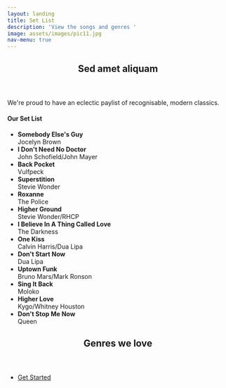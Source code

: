 ```yaml
---
layout: landing
title: Set List
description: 'View the songs and genres '
image: assets/images/pic11.jpg
nav-menu: true
---
```


<!-- Main -->
<div id="main">

<!-- One -->
<section id="one">
	<div class="inner">
		<header class="major">
			<h2>Sed amet aliquam</h2>
		</header>
		<p>We're proud to have an eclectic paylist of recognisable, modern classics.</p>
	</div>
</section>

<!-- Two -->
<section id="two" class="spotlights">
	<div class="inner">
		<h4>Our Set List</h4>
		<ul class="alt">
			<li><strong>Somebody Else's Guy</strong><br/>Jocelyn Brown</li>
			<li><strong>I Don't Need No Doctor</strong><br/>John Schofield/John Mayer</li>
			<li><strong>Back Pocket</strong><br/>Vulfpeck</li>
			<li><strong>Superstition</strong><br/>Stevie Wonder</li>
			<li><strong>Roxanne</strong><br/>The Police</li>
			<li><strong>Higher Ground</strong><br/>Stevie Wonder/RHCP</li>
			<li><strong>I Believe In A Thing Called Love</strong><br/>The Darkness</li>
			<li><strong>One Kiss</strong><br/>Calvin Harris/Dua Lipa</li>
			<li><strong>Don't Start Now</strong><br/>Dua Lipa</li>
			<li><strong>Uptown Funk</strong><br/>Bruno Mars/Mark Ronson</li>
			<li><strong>Sing It Back</strong><br/>Moloko</li>
			<li><strong>Higher Love</strong><br/>Kygo/Whitney Houston</li>
			<li><strong>Don't Stop Me Now</strong><br/>Queen</li>
		</ul>
	</section>
</section>


<!-- Three -->
<section id="three">
	<div class="inner">
		<header class="major">
			<h2>Genres we love</h2>
		</header>
		<ul class="actions">
			<li><a href="generic.html" class="button next">Get Started</a></li>
		</ul>
	</div>
</section>

<!-- <section id="four" class="spotlights">
	<section>
		<a href="generic.html" class="image">
			<img src="assets/images/pic08.jpg" alt="" data-position="center center" />
		</a>
		<div class="content">
			<div class="inner">
				<header class="major">
					<h3>Orci maecenas</h3>
				</header>
				<p>Nullam et orci eu lorem consequat tincidunt vivamus et sagittis magna sed nunc rhoncus condimentum sem. In efficitur ligula tate urna. Maecenas massa sed magna lacinia magna pellentesque lorem ipsum dolor. Nullam et orci eu lorem consequat tincidunt. Vivamus et sagittis tempus.</p>
				<ul class="actions">
					<li><a href="generic.html" class="button">Learn more</a></li>
				</ul>
			</div>
		</div>
	</section>
	<section>
		<a href="generic.html" class="image">
			<img src="assets/images/pic09.jpg" alt="" data-position="top center" />
		</a>
		<div class="content">
			<div class="inner">
				<header class="major">
					<h3>Rhoncus magna</h3>
				</header>
				<p>Nullam et orci eu lorem consequat tincidunt vivamus et sagittis magna sed nunc rhoncus condimentum sem. In efficitur ligula tate urna. Maecenas massa sed magna lacinia magna pellentesque lorem ipsum dolor. Nullam et orci eu lorem consequat tincidunt. Vivamus et sagittis tempus.</p>
				<ul class="actions">
					<li><a href="generic.html" class="button">Learn more</a></li>
				</ul>
			</div>
		</div>
	</section>
	<section>
		<a href="generic.html" class="image">
			<img src="assets/images/pic10.jpg" alt="" data-position="25% 25%" />
		</a>
		<div class="content">
			<div class="inner">
				<header class="major">
					<h3>Sed nunc ligula</h3>
				</header>
				<p>Nullam et orci eu lorem consequat tincidunt vivamus et sagittis magna sed nunc rhoncus condimentum sem. In efficitur ligula tate urna. Maecenas massa sed magna lacinia magna pellentesque lorem ipsum dolor. Nullam et orci eu lorem consequat tincidunt. Vivamus et sagittis tempus.</p>
				<ul class="actions">
					<li><a href="generic.html" class="button">Learn more</a></li>
				</ul>
			</div>
		</div>
	</section>
</section> -->

</div>
